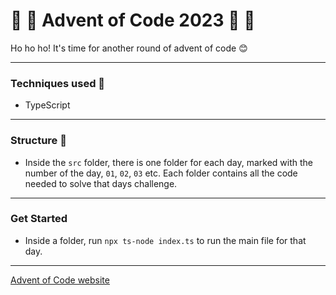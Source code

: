 # 🤶 🎄 Advent of Code 2023 🎄 🤶

Ho ho ho! It's time for another round of advent of code 😊

---

### Techniques used 🎁

- TypeScript

---

### Structure 📄

- Inside the `src` folder, there is one folder for each day, marked with the
  number of the day, `01`, `02`, `03` etc. Each folder contains all the code
  needed to solve that days challenge.

---

### Get Started

- Inside a folder, run `npx ts-node index.ts` to run the main file for that day.

---

[Advent of Code website](https://www.adventofcode.com)
